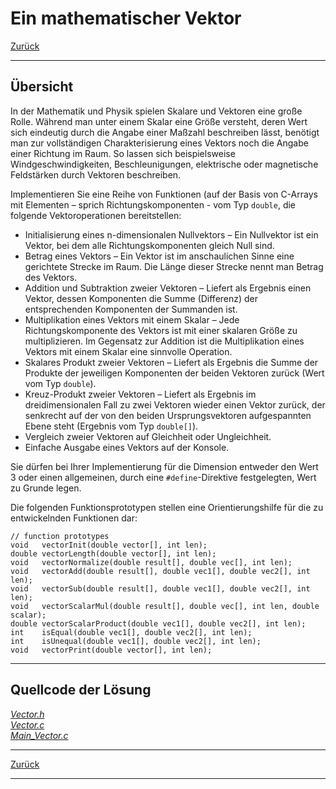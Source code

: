 # Ein mathematischer Vektor

[Zurück](./../Exercises.md)

---

## Übersicht

In der Mathematik und Physik spielen Skalare und Vektoren eine große Rolle.
Während man unter einem Skalar eine Größe versteht, deren Wert sich eindeutig durch die Angabe einer
Maßzahl beschreiben lässt, benötigt man zur vollständigen Charakterisierung eines Vektors
noch die Angabe einer Richtung im Raum. So lassen sich beispielsweise
Windgeschwindigkeiten, Beschleunigungen, elektrische oder magnetische Feldstärken durch
Vektoren beschreiben.

Implementieren Sie eine Reihe von Funktionen (auf der Basis von C-Arrays mit Elementen &ndash;
sprich Richtungskomponenten - vom Typ `double`, die folgende Vektoroperationen
bereitstellen:


  * Initialisierung eines n-dimensionalen Nullvektors &ndash; Ein Nullvektor ist ein Vektor, bei dem alle Richtungskomponenten gleich Null sind.
  * Betrag eines Vektors &ndash; Ein Vektor ist im anschaulichen Sinne eine gerichtete Strecke
im Raum. Die Länge dieser Strecke nennt man Betrag des Vektors.
  * Addition und Subtraktion zweier Vektoren &ndash; Liefert als Ergebnis einen Vektor, dessen
Komponenten die Summe (Differenz) der entsprechenden Komponenten der
Summanden ist.
  * Multiplikation eines Vektors mit einem Skalar &ndash; Jede Richtungskomponente des
Vektors ist mit einer skalaren Größe zu multiplizieren. Im Gegensatz zur Addition ist
die Multiplikation eines Vektors mit einem Skalar eine sinnvolle Operation.
  * Skalares Produkt zweier Vektoren &ndash; Liefert als Ergebnis die Summe der Produkte der
jeweiligen Komponenten der beiden Vektoren zurück (Wert vom Typ `double`).
  * Kreuz-Produkt zweier Vektoren &ndash; Liefert als Ergebnis im dreidimensionalen Fall zu
zwei Vektoren wieder einen Vektor zurück, der senkrecht auf der von den beiden
Ursprungsvektoren aufgespannten Ebene steht (Ergebnis vom Typ `double[]`).
  * Vergleich zweier Vektoren auf Gleichheit oder Ungleichheit.
  * Einfache Ausgabe eines Vektors auf der Konsole.



Sie dürfen bei Ihrer Implementierung für die Dimension entweder den Wert 3 oder einen
allgemeinen, durch eine `#define`-Direktive festgelegten, Wert zu Grunde legen.

Die folgenden Funktionsprototypen stellen eine Orientierungshilfe für die zu entwickelnden
Funktionen dar:

```
// function prototypes
void   vectorInit(double vector[], int len);
double vectorLength(double vector[], int len);
void   vectorNormalize(double result[], double vec[], int len);
void   vectorAdd(double result[], double vec1[], double vec2[], int len);
void   vectorSub(double result[], double vec1[], double vec2[], int len);
void   vectorScalarMul(double result[], double vec[], int len, double scalar);
double vectorScalarProduct(double vec1[], double vec2[], int len);
int    isEqual(double vec1[], double vec2[], int len);
int    isUnequal(double vec1[], double vec2[], int len);
void   vectorPrint(double vector[], int len);
```

---

## Quellcode der Lösung

[*Vector.h*](./Vector.h)<br />
[*Vector.c*](./Vector.c)<br />
[*Main_Vector.c*](./Main_Vector.c)<br />

---

[Zurück](./../Exercises.md)

---
